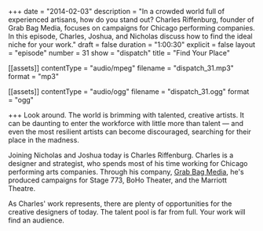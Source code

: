 +++
date = "2014-02-03"
description = "In a crowded world full of experienced artisans, how do you stand out? Charles Riffenburg, founder of Grab Bag Media, focuses on campaigns for Chicago performing companies. In this episode, Charles, Joshua, and Nicholas discuss how to find the ideal niche for your work."
draft = false
duration = "1:00:30"
explicit = false
layout = "episode"
number = 31
show = "dispatch"
title = "Find Your Place"

[[assets]]
  contentType = "audio/mpeg"
  filename = "dispatch_31.mp3"
  format = "mp3"

[[assets]]
  contentType = "audio/ogg"
  filename = "dispatch_31.ogg"
  format = "ogg"

+++
Look around. The world is brimming with talented, creative artists. It can be daunting to enter the workforce with little more than talent &mdash; and even the most resilient artists can become discouraged, searching for their place in the madness.

Joining Nicholas and Joshua today is Charles Riffenburg. Charles is a designer and strategist, who spends most of his time working for Chicago performing arts companies. Through his company, [Grab Bag Media](http://grabbagmedia.com), he's produced campaigns for Stage 773, BoHo Theater, and the Marriott Theatre.

As Charles' work represents, there are plenty of opportunities for the creative designers of today. The talent pool is far from full. Your work will find an audience.